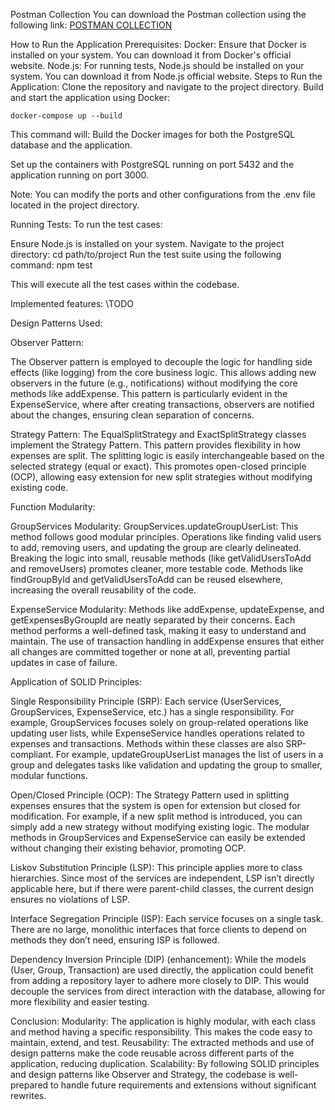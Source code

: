 Postman Collection
You can download the Postman collection using the following link: 
    [POSTMAN COLLECTION](https://drive.google.com/file/d/16sGxJhKHff8H5q9bM_i-0TpHz-5fVsN3/view?usp=sharing)

How to Run the Application
Prerequisites:
Docker: Ensure that Docker is installed on your system. You can download it from Docker's official website.
Node.js: For running tests, Node.js should be installed on your system. You can download it from Node.js official website.
Steps to Run the Application:
Clone the repository and navigate to the project directory.
Build and start the application using Docker:

    docker-compose up --build

This command will:
Build the Docker images for both the PostgreSQL database and the application.

Set up the containers with PostgreSQL running on port 5432 and the application running on port 3000.

Note: You can modify the ports and other configurations from the .env file located in the project directory.

Running Tests:
To run the test cases:

Ensure Node.js is installed on your system.
Navigate to the project directory:
    cd path/to/project
Run the test suite using the following command:
    npm test
  
This will execute all the test cases within the codebase.



Implemented features:
\\TODO

Design Patterns Used:

Observer Pattern:

The Observer pattern is employed to decouple the logic for handling side effects (like logging) from the core business logic. This allows adding new observers in the future (e.g., notifications) without modifying the core methods like addExpense.
This pattern is particularly evident in the ExpenseService, where after creating transactions, observers are notified about the changes, ensuring clean separation of concerns.


Strategy Pattern:
The EqualSplitStrategy and ExactSplitStrategy classes implement the Strategy Pattern. This pattern provides flexibility in how expenses are split. The splitting logic is easily interchangeable based on the selected strategy (equal or exact). This promotes open-closed principle (OCP), allowing easy extension for new split strategies without modifying existing code.



Function Modularity:

GroupServices Modularity:
GroupServices.updateGroupUserList: This method follows good modular principles. Operations like finding valid users to add, removing users, and updating the group are clearly delineated. Breaking the logic into small, reusable methods (like getValidUsersToAdd and removeUsers) promotes cleaner, more testable code.
Methods like findGroupById and getValidUsersToAdd can be reused elsewhere, increasing the overall reusability of the code.


ExpenseService Modularity:
Methods like addExpense, updateExpense, and getExpensesByGroupId are neatly separated by their concerns. Each method performs a well-defined task, making it easy to understand and maintain.
The use of transaction handling in addExpense ensures that either all changes are committed together or none at all, preventing partial updates in case of failure.



Application of SOLID Principles:

Single Responsibility Principle (SRP):
Each service (UserServices, GroupServices, ExpenseService, etc.) has a single responsibility. For example, GroupServices focuses solely on group-related operations like updating user lists, while ExpenseService handles operations related to expenses and transactions.
Methods within these classes are also SRP-compliant. For example, updateGroupUserList manages the list of users in a group and delegates tasks like validation and updating the group to smaller, modular functions.


Open/Closed Principle (OCP):
The Strategy Pattern used in splitting expenses ensures that the system is open for extension but closed for modification. For example, if a new split method is introduced, you can simply add a new strategy without modifying existing logic.
The modular methods in GroupServices and ExpenseService can easily be extended without changing their existing behavior, promoting OCP.

Liskov Substitution Principle (LSP):
This principle applies more to class hierarchies. Since most of the services are independent, LSP isn’t directly applicable here, but if there were parent-child classes, the current design ensures no violations of LSP.

Interface Segregation Principle (ISP):
Each service focuses on a single task. There are no large, monolithic interfaces that force clients to depend on methods they don’t need, ensuring ISP is followed.


Dependency Inversion Principle (DIP) (enhancement):
While the models (User, Group, Transaction) are used directly, the application could benefit from adding a repository layer to adhere more closely to DIP. This would decouple the services from direct interaction with the database, allowing for more flexibility and easier testing.


Conclusion:
Modularity: The application is highly modular, with each class and method having a specific responsibility. This makes the code easy to maintain, extend, and test.
Reusability: The extracted methods and use of design patterns make the code reusable across different parts of the application, reducing duplication.
Scalability: By following SOLID principles and design patterns like Observer and Strategy, the codebase is well-prepared to handle future requirements and extensions without significant rewrites.





